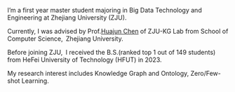 I’m a first year master student majoring in Big Data Technology and Engineering at Zhejiang University (ZJU).

Currently, I was advised by Prof.[Huajun Chen](https://person.zju.edu.cn/huajun) of ZJU-KG Lab from School of Computer Science, Zhejiang University.

Before joining ZJU, I received the B.S.(ranked top 1 out of 149 students) from HeFei University of Technology (HFUT) in 2023.

My research interest includes Knowledge Graph and Ontology, Zero/Few-shot Learning.
